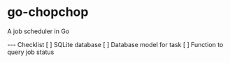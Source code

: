 # go-chopchop
A job scheduler in Go

--- Checklist
[ ] SQLite database
[ ] Database model for task
[ ] Function to query job status
